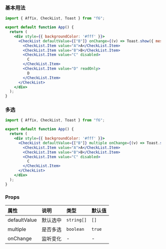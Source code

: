 <div class="block-panel"><h3>基本用法</h3>

```jsx
import { Affix, CheckList, Toast } from "f6";

export default function App() {
  return (
    <div style={{ backgroundColor: '#fff' }}>
      <CheckList defaultValue={["B"]} onChange={(v) => Toast.show({ message: v })}>
        <CheckList.Item value="A">A</CheckList.Item>
        <CheckList.Item value="B">B</CheckList.Item>
        <CheckList.Item value="C" disabled>
          C
        </CheckList.Item>
        <CheckList.Item value="D" readOnly>
          D
        </CheckList.Item>
      </CheckList>
    </div>
  );
}
```
</div>

<div class="block-panel"><h3>多选</h3>

```jsx
import { Affix, CheckList, Toast } from "f6";

export default function App() {
  return (
    <div style={{ backgroundColor: '#fff' }}>
      <CheckList defaultValue={["B"]} multiple onChange={(v) => Toast.show({ message: v })}>
        <CheckList.Item value="A">A</CheckList.Item>
        <CheckList.Item value="B">B</CheckList.Item>
        <CheckList.Item value="C" disabled>
          C
        </CheckList.Item>
      </CheckList>
    </div>
  );
}
```
</div>

### Props

| 属性 | 说明 | 类型 | 默认值 |
| :-  | :- | :- | :- |
| defaultValue | 默认选中 |  `string[]` | `[]` |
| multiple | 是否多选 | `boolean` | `true` |
| onChange | 监听变化 | - | - |